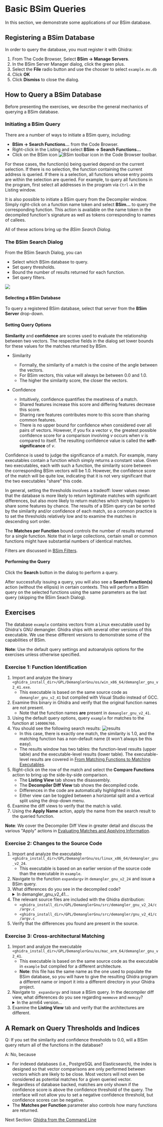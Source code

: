 # Basic BSim Queries 

In this section, we demonstrate some applications of our BSim database.

## Registering a BSim Database

In order to query the database, you must register it with Ghidra: 

1. From The Code Browser, Select **BSim -> Manage Servers**.
1. In the BSim Server Manager dialog, click the green plus.
1. Select the **File** radio button and use the chooser to select ``example.mv.db``
1. Click **OK**
1. Click **Dismiss** to close the dialog.
 
## How to Query a BSim Database

Before presenting the exercises, we describe the general mechanics of querying a BSim database.

### Initiating a BSim Query

There are a number of ways to initiate a BSim query, including: 

- **BSim -> Search Functions...** from the Code Browser.
- Right-click in the Listing and select **BSim -> Search Functions...**
- Click on the BSim icon ![BSim toolbar icon](images/preferences-web-browser-shortcuts.png) in the Code Browser toolbar.

For these cases, the function(s) being queried depend on the current selection.
If there is no selection, the function containing the current address is queried.
If there is a selection, all functions whose entry points are within the selection are queried.
For example, to query all functions in the program, first select all addresses in the program via ``Ctrl-A`` in the Listing window.

It is also possible to initiate a BSim query from the Decompiler window. 
Simply right-click on a function name token and select **BSim...** to query the corresponding function.
This action is available on the name token in the decompiled function's signature as well as tokens corresponding to names of callees.

All of these actions bring up the *BSim Search Dialog*.
  
### The BSim Search Dialog

From the BSim Search Dialog, you can 

- Select which BSim database to query.
- Set query thresholds.
- Bound the number of results returned for each function.
- Set query filters.

![](images/bsim_search_dialog.png)

#### Selecting a BSim Database

To query a registered BSim database, select that server from the **BSim Server** drop-down.
  
#### Setting Query Options

**Similarity** and **confidence** are scores used to evaluate the relationship between two vectors.
The respective fields in the dialog set lower bounds for these values for the matches returned by BSim.

- Similarity
    - Formally, the similarity of a match is the cosine of the angle between the vectors.
    - For BSim vectors, this value will always be between 0.0 and 1.0.  
    - The higher the similarity score, the closer the vectors.  
   
- Confidence
    - Intuitively, confidence quantifies the meatiness of a match.
    - Shared features increase this score and differing features decrease this score.
    - Sharing rare features contributes more to this score than sharing common features. 
    - There is no upper bound for confidence when considered over all pairs of vectors.
    However, if you fix a vector *v*, the greatest possible confidence score for a comparison involving *v* occurs when *v* is compared to itself.
    The resulting confidence value is called the **self-significance** of *v*.
    
Confidence is used to judge the significance of a match.
For example, many executables contain a function which simply returns a constant value.
Given two executables, each with such a function, the similarity score between the corresponding BSim vectors will be 1.0. 
However, the confidence score of the match will be quite low, indicating that it is not very significant that the two executables "share" this code.

In general, setting the thresholds involves a tradeoff: lower values mean that the database is more likely to return legitimate matches with significant differences, but also more likely to return matches which simply happen to share some features by chance.
The results of a BSim query can be sorted by the similarity and/or confidence of each match, so a common practice is to set the thresholds relatively low and to examine the matches in descending sort order.

The **Matches per Function** bound controls the number of results returned for a single function.
Note that in large collections, certain small or common functions might have substantial numbers of identical matches.

Filters are discussed in [BSim Filters](BSimTutorial_Filters.md).

#### Performing the Query    

Click the **Search** button in the dialog to perform a query.
    
After successfully issuing a query, you will also see a **Search Function(s)** action (without the ellipsis) in certain contexts.
This will perform a BSim query on the selected functions using the same parameters as the last query (skipping the BSim Seach Dialog).

## Exercises

The database ``example`` contains vectors from a Linux executable used by Ghidra's GNU demangler.
Ghidra ships with several other versions of this executable. 
We use these different versions to demonstrate some of the capabilities of BSim.

**Note**: Use the default query settings and autoanalysis options for the exercises unless otherwise specified.

### Exercise 1: Function Identification

1. Import and analyze the binary ``<ghidra_install_dir>/GPL/DemanglerGnu/os/win_x86_64/demangler_gnu_v2_41.exe``.  
    - This executable is based on the same source code as ``demangler_gnu_v2_41`` but compiled with Visual Studio instead of GCC.
1. Examine this binary in Ghidra and verify that the original function names are not present.
    - Note that the function names **are** present in ``demangler_gnu_v2_41``. 
1. Using the default query options, query `example` for matches to the function at ``140006760``. 
1. You should see the following search results:
    ![results](images/basic_query.png)
    - In this case, there is exactly one match, the similarity is 1.0, and the matching function has a non-default name (it won't always be this easy).
    - The results window has two tables: the function-level results (upper table) and the executable-level results (lower table). 
    The executable-level results are covered in [From Matching Functions to Matching Executables](BSimTutorial_Exe_Results.md).
1. Right-click on the row of the match and select the **Compare Functions** action to bring up the side-by-side comparison. 
    - The **Listing View** tab shows the disassembly.
    - The **Decompiler Diff View** tab shows the decompiled code.
    - Differences in the code are automatically highlighted in blue.
    - Either view can be toggled between a horizontal split and a vertical split using the drop-down menu. 
1. Examine the diff views to verify that the match is valid.
1. Using the **Apply Name** action, apply the name from the search result to the queried function.

**Note**: We cover the Decompiler Diff View in greater detail and discuss the various "Apply" actions in [Evaluating Matches and Applying Information](BSimTutorial_Evaluating_Matches.md).

### Exercise 2: Changes to the Source Code

1. Import and analyze the executable ``<ghidra_install_dir>/GPL/DemanglerGnu/os/linux_x86_64/demangler_gnu_v2_24``.  
    - This executable is based on an earlier version of the source code than the executable in ``example``.
1. Navigate to the function ``expandargv`` in ``demangler_gnu_v2_24`` and issue a BSim query.
1. What differences do you see in the decompiled code?
    <details><summary>In demangler_gnu_v2_41...</summary> The main differences are that call to dupargv is now in an if clause (and decompiler creates a related local variable) and there are two additional calls to free. </details>
1. The relevant source files are included with the Ghidra distribution:
    - ``<ghidra_install_dir>/GPL/DemanglerGnu/src/demangler_gnu_v2_24/c/argv.c``
    - ``<ghidra_install_dir>/GPL/DemanglerGnu/src/demangler/gnu_v2_41/c/argv.c``
1. Verify that the differences you found are present in the source.
 
### Exercise 3: Cross-architectural Matching

1. Import and analyze the executable 
``<ghidra_install_dir>/GPL/DemanglerGnu/os/mac_arm_64/demangler_gnu_v2_41``.  
    - This executable is based on the same source code as the executable in `example` but compiled for a different architecture.
    - **Note**: this file has the same name as the one used to populate the BSim database, so you will have to give the resulting Ghidra program a different name or import it into a different directory in your Ghidra project.
1. Navigate to ``_expandargv`` and issue a BSim query.
In the decompiler diff view, what differences do you see regarding ``memmove`` and ``memcpy``?
   <details><summary>In the arm64 version...</summary> In the arm64_version, the compiler replaced these functions with __memmove_chk and __memcpy_chk.  The __chk versions have an extra parameter related to preventing buffer overflows. Neither the names nor the bodies of callees are incorporated into BSim signatures, but the arguments of a call are, so this change partly explains why the BSim vectors are not identical.</details>
1. Examine the **Listing View** tab and verify that the architectures are different.


## A Remark on Query Thresholds and Indices
 
Q: If you set the similarity and confidence thresholds to 0.0, will a BSim query return all of the functions in the database?

A: No, because
- For indexed databases (i.e., PostgreSQL and Elasticsearch), the index is designed so that vector comparisons are only performed between vectors which are likely to be close. 
Most vectors will not even be considered as potential matches for a given queried vector.
- Regardless of database backed, matches are only shown if the confidence score is above the confidence threshold of the query.
The interface will not allow you to set a negative confidence threshold, but confidence scores can be negative. 
- The **Matches per Function** parameter also controls how many functions are returned.

Next Section: [Ghidra from the Command Line](BSimTutorial_Ghidra_Command_Line.md)


